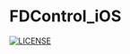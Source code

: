 # FDControl_iOS
[![LICENSE](https://img.shields.io/badge/license-Anti%20996-blue.svg)](https://github.com/996icu/996.ICU/blob/master/LICENSE)
